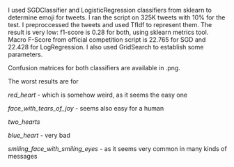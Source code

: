I used SGDClassifier and LogisticRegression classifiers from sklearn to determine emoji for tweets. I ran the script on 325K tweets with 10% for the test. I preproccessed the tweets and used TfIdf to represent them. The result is very low: f1-score is 0.28 for both, using sklearn metrics tool. Macro F-Score from official competition script is 22.765 for SGD and 22.428 for LogRegression. I also used GridSearch to establish some parameters.

Confusion matrices for both classifiers are available in .png.

The worst results are for 

 _red_heart_ - which is somehow weird, as it seems the easy one
 
 _face_with_tears_of_joy_ - seems also easy for a human
 
_two_hearts_

_blue_heart_ - very bad

_smiling_face_with_smiling_eyes_ - as it seems very common in many kinds of messages

